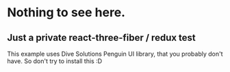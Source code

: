 # Nothing to see here.
## Just a private react-three-fiber / redux test
This example uses Dive Solutions Penguin UI library, that you probably don't have. So don't try to install this :D
